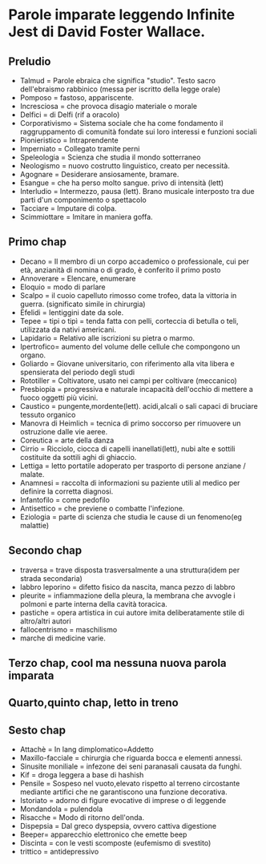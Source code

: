 # Parole imparate leggendo Infinite Jest di David Foster Wallace.

## Preludio

- Talmud = Parole ebraica che significa "studio". Testo sacro dell'ebraismo rabbinico (messa per iscritto della legge orale)
- Pomposo = fastoso, appariscente.
- Incresciosa = che provoca disagio materiale o morale
- Delfici = di Delfi (rif a oracolo)
- Corporativismo = Sistema sociale che ha come fondamento il raggruppamento di comunità fondate sui loro interessi e funzioni sociali
- Pionieristico = Intraprendente
- Imperniato = Collegato tramite perni
- Speleologia = Scienza che studia il mondo sotterraneo
- Neologismo = nuovo costrutto linguistico, creato per necessità.
- Agognare = Desiderare ansiosamente, bramare.
- Esangue = che ha perso molto sangue. privo di intensità (lett)
- Interludio = Intermezzo, pausa (lett). Brano musicale interposto tra due parti d'un componimento o spettacolo
- Tacciare = Imputare di colpa.
- Scimmiottare = Imitare in maniera goffa.

## Primo chap

- Decano = Il membro di un corpo accademico o professionale, cui per età, anzianità di nomina o di grado, è conferito il primo posto
- Annoverare = Elencare, enumerare
- Eloquio = modo di parlare
- Scalpo = il cuoio capelluto rimosso come trofeo, data la vittoria in guerra. (significato simile in chirurgia)
- Efelidi = lentiggini date da sole.
- Tepee = tipi o tipì = tenda fatta con pelli, corteccia di betulla o teli, utilizzata da nativi americani.
- Lapidario = Relativo alle iscrizioni su pietra o marmo.
- Ipertrofico= aumento del volume delle cellule che compongono un organo.
- Goliardo = Giovane universitario, con riferimento alla vita libera e spensierata del periodo degli studi
- Rototiller = Coltivatore, usato nei campi per coltivare (meccanico)
- Presbiopia = progressiva e naturale incapacità dell'occhio di mettere a fuoco oggetti più vicini.
- Caustico = pungente,mordente(lett). acidi,alcali o sali capaci di bruciare tessuto organico
- Manovra di Heimlich = tecnica di primo soccorso per rimuovere un ostruzione dalle vie aeree.
- Coreutica = arte della danza
- Cirrio = Ricciolo, ciocca di capelli inanellati(lett), nubi alte e sottili costituite da sottili aghi di ghiaccio.
- Lettiga = letto portatile adoperato per trasporto di persone anziane / malate.
- Anamnesi = raccolta di informazioni su paziente utili al medico per definire la corretta diagnosi.
- Infantofilo = come pedofilo
- Antisettico = che previene o combatte l'infezione.
- Eziologia = parte di scienza che studia le cause di un fenomeno(eg malattie)

## Secondo chap

- traversa = trave disposta trasversalmente a una struttura(idem per strada secondaria)
- labbro leporino = difetto fisico da nascita, manca pezzo di labbro
- pleurite = infiammazione della pleura, la membrana che avvogle i polmoni e parte interna della cavità toracica.
- pastiche = opera artistica in cui autore imita deliberatamente stile di altro/altri autori
- fallocentrismo = maschilismo
- marche di medicine varie.

## Terzo chap, cool ma nessuna nuova parola imparata
## Quarto,quinto chap, letto in treno
## Sesto chap
- Attachè = In lang dimplomatico=Addetto
- Maxillo-facciale = chirurgia che riguarda bocca e elementi annessi.
- Sinusite moniliale = infezone dei seni paranasali causata da funghi.
- Kif = droga leggera a base di hashish
- Pensile = Sospeso nel vuoto,elevato rispetto al terreno circostante mediante artifici che ne garantiscono una funzione decorativa.
- Istoriato = adorno di figure evocative di imprese o di leggende
- Mondandola = pulendola
- Risacche = Modo di ritorno dell'onda.
- Dispepsia = Dal greco dyspepsia, ovvero cattiva digestione
- Beeper= apparecchio elettronico che emette beep
- Discinta = con le vesti scomposte (eufemismo di svestito)
- trittico = antidepressivo 
